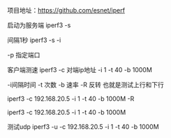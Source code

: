 
项目地址：https://github.com/esnet/iperf


启动为服务端  iperf3 -s

  间隔1秒  iperf3 -s -i 
  
  -p 指定端口

  

客户端测速 iperf3 -c 对端ip地址 -i 1 -t 40 -b 1000M 

-i间隔时间  -t 次数 -b 速率 -R 反转  也就是测试上行和下行

iperf3 -c 192.168.20.5 -i 1 -t 40 -b 1000M -R

iperf3 -c 192.168.20.5 -i 1 -t 40 -b 1000M 


测试udp  iperf3 -u -c 192.168.20.5 -i 1 -t 40 -b 1000M 

